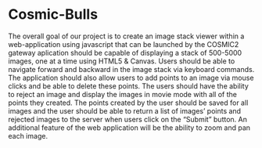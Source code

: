 # Cosmic-Bulls

The overall goal of our project is to create an image stack viewer within a web-application using javascript that can be launched by the COSMIC2 gateway aplication should be capable of displaying a stack of 500-5000 images, one at a time using HTML5 & Canvas. Users should be able to navigate forward and backward in the image stack via keyboard commands. The application should also allow users to add points to an image via mouse clicks and be able to delete these points. The users should have the ability to reject an image and display the images in movie mode with all of the points they created. The points created by the user should be saved for all images and the user should be able to return a list of images’ points and rejected images to the server when users click on the “Submit” button. An additional feature of the web application will be the ability to zoom and pan each image.
